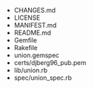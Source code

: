 * CHANGES.md
* LICENSE
* MANIFEST.md
* README.md
* Gemfile
* Rakefile
* union.gemspec
* certs/djberg96_pub.pem
* lib/union.rb
* spec/union_spec.rb
